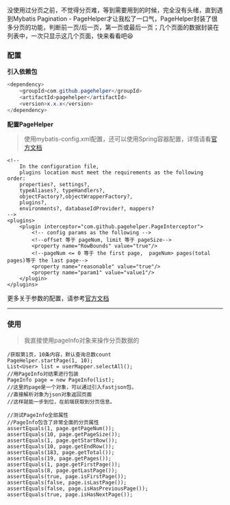 没使用过分页之前，不觉得分页难，等到需要用到的时候，完全没有头绪，直到遇到<span class="ljspan ljspan-reverse ljspan-red">Mybatis Pagination</span> - <span class="ljspan ljspan-reverse ljspan-blue">PageHelper</span>才让我松了一口气，<span class="ljspan ljspan-reverse ljspan-blue">PageHelper</span>封装了很多分页的功能，判断前一页/后一页，第一页或最后一页；几个页面的数据封装在列表中，一次只显示这几个页面，快来看看吧:laughing:<!--more-->

### 配置

**引入依赖包**

```java
<dependency>
    <groupId>com.github.pagehelper</groupId>
    <artifactId>pagehelper</artifactId>
    <version>x.x.x</version>
</dependency>
```

**配置PageHelper**

> 使用mybatis-config.xml配置，还可以使用Spring容器配置，详情请看[官方文档](https://github.com/pagehelper/Mybatis-PageHelper/blob/master/wikis/en/HowToUse.md)

```
<!-- 
    In the configuration file, 
    plugins location must meet the requirements as the following order:
    properties?, settings?, 
    typeAliases?, typeHandlers?, 
    objectFactory?,objectWrapperFactory?, 
    plugins?, 
    environments?, databaseIdProvider?, mappers?
-->
<plugins>
    <plugin interceptor="com.github.pagehelper.PageInterceptor">
        <!-- config params as the following -->
        <!--offset 等于 pageNum, limit 等于 pageSize-->
        <property name="RowBounds" value="true"/>
        <!--pageNum <= 0 等于 the first page,  pageNum> pages(total pages)等于 the last page-->
        <property name="reasonable" value="true"/>
        <property name="param1" value="value1"/>
	</plugin>
</plugins>
```

更多关于参数的配置，请参考[官方文档](https://github.com/pagehelper/Mybatis-PageHelper/blob/master/wikis/en/HowToUse.md)

<hr>

### 使用

> 我直接使用pageInfo对象来操作分页数据的

```
/获取第1页，10条内容，默认查询总数count
PageHelper.startPage(1, 10);
List<User> list = userMapper.selectAll();
//用PageInfo对结果进行包装
PageInfo page = new PageInfo(list);
//这里的page是一个对象，可以通过引入fastjson包，
//直接解析对象为json对象返回页面
//这样就能一步到位，在前端获取到分页信息。

//测试PageInfo全部属性
//PageInfo包含了非常全面的分页属性
assertEquals(1, page.getPageNum());
assertEquals(10, page.getPageSize());
assertEquals(1, page.getStartRow());
assertEquals(10, page.getEndRow());
assertEquals(183, page.getTotal());
assertEquals(19, page.getPages());
assertEquals(1, page.getFirstPage());
assertEquals(8, page.getLastPage());
assertEquals(true, page.isFirstPage());
assertEquals(false, page.isLastPage());
assertEquals(false, page.isHasPreviousPage());
assertEquals(true, page.isHasNextPage());
```
